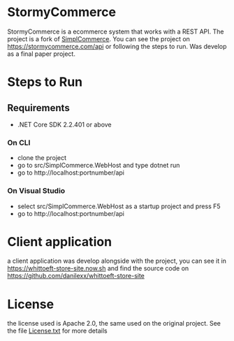 # StormyCommerce 
StormyCommerce is a ecommerce system that works with a REST API. The project is a fork of [SimplCommerce](http://github.com/simplCommerce/SimplCommerce). You can see the project on https://stormycommerce.com/api or following the steps to run. Was develop as a final paper project.
# Steps to Run
## Requirements 
- .NET Core SDK 2.2.401 or above
### On CLI
- clone the project
- go to src/SimplCommerce.WebHost and type dotnet run 
- go to http://localhost:portnumber/api
### On Visual Studio 
- select src/SimplCommerce.WebHost as a startup project and press F5
- go to http://localhost:portnumber/api
# Client application
a client application was develop alongside with the project, you can see it in https://whittoeft-store-site.now.sh and find the source code on https://github.com/danilexx/whittoeft-store-site 
# License
the license used is Apache 2.0, the same used on the original project. See the file [License.txt](license.txt) for more details

